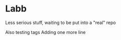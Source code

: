 # Labb
Less serious stuff, waiting to be put into a "real" repo

Also testing tags
Adding one more line